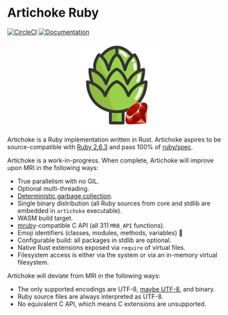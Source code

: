 # Artichoke Ruby

[![CircleCI](https://circleci.com/gh/artichoke/artichoke.svg?style=svg)](https://circleci.com/gh/artichoke/artichoke)
[![Documentation](https://img.shields.io/badge/docs-artichoke-blue.svg)](https://artichoke.github.io/artichoke/)

<p align="center">
  <img width="200" height="200" src="https://raw.githubusercontent.com/artichoke/logo/master/dist/artichoke-rb.png">
</p>

Artichoke is a Ruby implementation written in Rust. Artichoke aspires to be
source-compatible with [Ruby 2.6.3](https://github.com/ruby/ruby/tree/v2_6_3)
and pass 100% of [ruby/spec](/spec-runner/spec/ruby).

Artichoke is a work-in-progress. When complete, Artichoke will improve upon MRI
in the following ways:

- True parallelism with no GIL.
- Optional multi-threading.
- [Deterministic garbage collection](https://github.com/artichoke/cactusref).
- Single binary distribution (all Ruby sources from core and stdlib are embedded
  in `artichoke` executable).
- WASM build target.
- [mruby](https://github.com/mruby/mruby)-compatible C API (all 311 `MRB_API`
  functions).
- Emoji identifiers (classes, modules, methods, variables) 💪
- Configurable build: all packages in stdlib are optional.
- Native Rust extensions exposed via `require` of virtual files.
- Filesystem access is either via the system or via an in-memory virtual
  filesystem.

Artichoke will deviate from MRI in the following ways:

- The only supported encodings are UTF-8,
  [maybe UTF-8](https://github.com/BurntSushi/bstr), and binary.
- Ruby source files are always interpreted as UTF-8.
- No equivalent C API, which means C extensions are unsupported.
